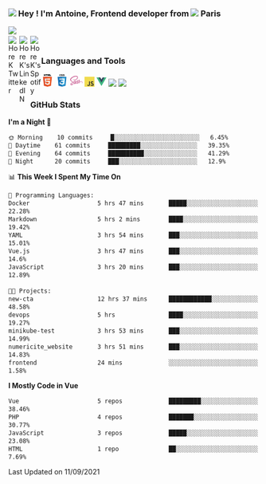### <img src="https://media.giphy.com/media/hvRJCLFzcasrR4ia7z/giphy.gif" height="19px"> Hey ! I'm Antoine, Frontend developer from <img src="https://user-images.githubusercontent.com/45999037/109720557-8a4eaa00-7baa-11eb-8992-25452bd80e76.png" width="18px"/> Paris

<img src="https://media.giphy.com/media/UtEM6J85KZUgJhFUNs/giphy.gif" height="150px">

<div>
  <a href="https://twitter.com/HoreK0">
    <img align="left" alt="HoreK Twitter" width="22px" src="https://raw.githubusercontent.com/peterthehan/peterthehan/master/assets/twitter.svg" />
  </a>
  <a href="https://www.linkedin.com/in/antoine-lelong-510027199">
    <img align="left" alt="HoreK's LinkedIN" width="22px" src="https://raw.githubusercontent.com/peterthehan/peterthehan/master/assets/linkedin.svg" />
  </a>
  <a href="https://open.spotify.com/user/azenoxe">
    <img align="left" alt="HoreK's Spotify" width="22px" src="https://raw.githubusercontent.com/peterthehan/peterthehan/master/assets/spotify.svg" />
  </a>
</div>

<br />

### Languages and Tools

<p>
  <img height="25" src="https://raw.githubusercontent.com/github/explore/80688e429a7d4ef2fca1e82350fe8e3517d3494d/topics/html/html.png">
  <img height="25" src="https://raw.githubusercontent.com/github/explore/80688e429a7d4ef2fca1e82350fe8e3517d3494d/topics/css/css.png">
  <img height="25" src="https://raw.githubusercontent.com/github/explore/80688e429a7d4ef2fca1e82350fe8e3517d3494d/topics/sass/sass.png">
  <img height="20" src="https://raw.githubusercontent.com/github/explore/80688e429a7d4ef2fca1e82350fe8e3517d3494d/topics/javascript/javascript.png">
  <img height="20" src="https://raw.githubusercontent.com/github/explore/80688e429a7d4ef2fca1e82350fe8e3517d3494d/topics/vue/vue.png">
  <img height="20" src="https://github.com/nuxt/nuxt.js/blob/dev/.github/nuxt.png">
  <img height="20" src="https://camo.githubusercontent.com/61e102d7c605ff91efedb9d7e47c1c4a07cef59d3e1da202fd74f4772122ca4e/68747470733a2f2f766974656a732e6465762f6c6f676f2e737667">
</p>

### GitHub Stats

<!--START_SECTION:waka-->
**I'm a Night 🦉** 

```text
🌞 Morning    10 commits     █░░░░░░░░░░░░░░░░░░░░░░░░   6.45% 
🌆 Daytime    61 commits     █████████░░░░░░░░░░░░░░░░   39.35% 
🌃 Evening    64 commits     ██████████░░░░░░░░░░░░░░░   41.29% 
🌙 Night      20 commits     ███░░░░░░░░░░░░░░░░░░░░░░   12.9%

```


📊 **This Week I Spent My Time On** 

```text
💬 Programming Languages: 
Docker                   5 hrs 47 mins       █████░░░░░░░░░░░░░░░░░░░░   22.28% 
Markdown                 5 hrs 2 mins        ████░░░░░░░░░░░░░░░░░░░░░   19.42% 
YAML                     3 hrs 54 mins       ███░░░░░░░░░░░░░░░░░░░░░░   15.01% 
Vue.js                   3 hrs 47 mins       ███░░░░░░░░░░░░░░░░░░░░░░   14.6% 
JavaScript               3 hrs 20 mins       ███░░░░░░░░░░░░░░░░░░░░░░   12.89%

🐱‍💻 Projects: 
new-cta                  12 hrs 37 mins      ████████████░░░░░░░░░░░░░   48.58% 
devops                   5 hrs               ████░░░░░░░░░░░░░░░░░░░░░   19.27% 
minikube-test            3 hrs 53 mins       ███░░░░░░░░░░░░░░░░░░░░░░   14.99% 
numericite_website       3 hrs 51 mins       ███░░░░░░░░░░░░░░░░░░░░░░   14.83% 
frontend                 24 mins             ░░░░░░░░░░░░░░░░░░░░░░░░░   1.58%

```

**I Mostly Code in Vue** 

```text
Vue                      5 repos             █████████░░░░░░░░░░░░░░░░   38.46% 
PHP                      4 repos             ███████░░░░░░░░░░░░░░░░░░   30.77% 
JavaScript               3 repos             █████░░░░░░░░░░░░░░░░░░░░   23.08% 
HTML                     1 repo              ██░░░░░░░░░░░░░░░░░░░░░░░   7.69%

```



 Last Updated on 11/09/2021
<!--END_SECTION:waka-->
